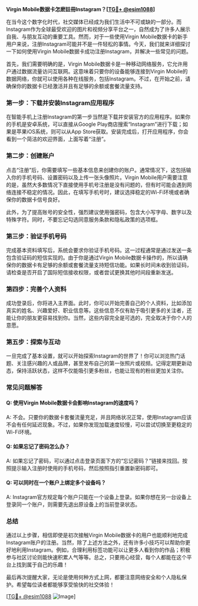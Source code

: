**Virgin Mobile数据卡怎麽註冊Instagram？[[TG💪+ @esim1088](https://t.me/s/esim1088)]**

在当今这个数字化时代，社交媒体已经成为我们生活中不可或缺的一部分。而Instagram作为全球最受欢迎的图片和视频分享平台之一，自然成为了许多人展示自我、与朋友互动的重要工具。然而，对于一些使用Virgin Mobile数据卡的新手用户来说，注册Instagram可能并不是一件轻松的事情。今天，我们就来详细探讨一下如何使用Virgin Mobile数据卡成功注册Instagram，并解决一些常见的问题。

首先，我们需要明确的是，Virgin Mobile数据卡是一种移动网络服务，它允许用户通过数据流量访问互联网。这意味着只要你的设备能够连接到Virgin Mobile的数据网络，你就可以使用各种在线服务，包括Instagram。不过，在开始之前，请确保你的数据卡已经激活并且有足够的余额或套餐流量支持。

### 第一步：下载并安装Instagram应用程序

在智能手机上注册Instagram的第一步当然是下载并安装官方的应用程序。如果你的手机是安卓系统，可以直接从Google Play商店搜索“Instagram”进行下载；如果是苹果iOS系统，则可以从App Store获取。安装完成后，打开应用程序，你会看到一个简洁的欢迎界面，上面写着“注册”。

### 第二步：创建账户

点击“注册”后，你需要填写一些基本信息来创建你的账户。通常情况下，这包括输入你的手机号码、设置密码以及上传一张头像照片。Virgin Mobile用户需要注意的是，虽然大多数情况下直接使用手机号注册是没有问题的，但有时可能会遇到网络连接不稳定的情况。因此，在填写手机号时，建议选择稳定的Wi-Fi环境或者确保你的数据卡信号良好。

此外，为了提高账号的安全性，强烈建议使用强密码，包含大小写字母、数字以及特殊字符。同时，不要忘记勾选同意服务条款和隐私政策的选项框。

### 第三步：验证手机号码

完成基本资料填写后，系统会要求你验证手机号码。这一过程通常是通过发送一条包含验证码的短信实现的。由于你是通过Virgin Mobile数据卡操作的，所以请确保你的数据卡有足够的余额或套餐流量支持短信功能。如果长时间未收到验证码，请检查是否开启了国际短信接收权限，或者尝试更换其他时间段重新发送。

### 第四步：完善个人资料

成功登录后，你将进入主界面。此时，你可以开始完善自己的个人资料，比如添加真实的姓名、兴趣爱好、职业信息等。这些信息不仅有助于吸引更多的关注者，还能让你的朋友更容易找到你。当然，这些内容完全是可选的，完全取决于你个人的意愿。

### 第五步：探索与互动

一旦完成了基本设置，就可以开始探索Instagram的世界了！你可以浏览热门话题、关注感兴趣的人或品牌，甚至发布自己的第一张照片或视频。记得定期更新动态，保持活跃状态，这样不仅能吸引更多粉丝，也能让现有的粉丝更加关注你。

### 常见问题解答

#### Q: 使用Virgin Mobile数据卡会影响Instagram的速度吗？
A: 不会。只要你的数据卡套餐流量充足，并且网络状况正常，使用Instagram应该不会有任何延迟现象。不过，如果你发现加载速度较慢，可以尝试切换至更稳定的Wi-Fi环境。

#### Q: 如果忘记了密码怎么办？
A: 如果忘记了密码，可以通过点击登录页面下方的“忘记密码？”链接来找回。按照提示输入注册时使用的手机号码，然后按照指引重置新密码即可。

#### Q: 可以同时在一个账户上绑定多个设备吗？
A: Instagram官方规定每个账户只能在一个设备上登录。如果你想在另一台设备上登录同一个账户，则需要先退出原设备上的当前登录状态。

### 总结

通过以上步骤，相信即使是初次接触Virgin Mobile数据卡的用户也能顺利地完成Instagram账户的注册。当然，除了上述方法之外，还有许多小技巧可以帮助你更好地利用Instagram。例如，合理利用标签功能可以让更多人看到你的作品；积极参与社区讨论则能快速积累人气等等。总之，只要用心经营，每个人都能在这个平台上找到属于自己的乐趣！

最后再次提醒大家，无论是使用何种方式上网，都要注意网络安全和个人隐私保护。希望每位读者都能够享受愉快的社交体验！

[[TG💪+ @esim1088](https://t.me/s/esim1088) ![Image](https://i.postimg.cc/4NQfJmqS/Snipaste-2025-05-13-00-14-12.png)]